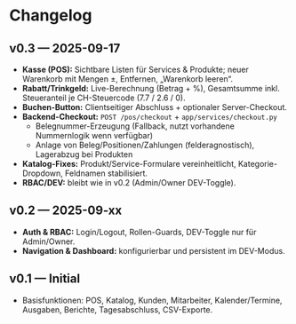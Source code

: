 ﻿# Changelog

## v0.3 — 2025-09-17
- **Kasse (POS):** Sichtbare Listen für Services & Produkte; neuer Warenkorb mit Mengen ±, Entfernen, „Warenkorb leeren“.
- **Rabatt/Trinkgeld:** Live-Berechnung (Betrag + %), Gesamtsumme inkl. Steueranteil je CH-Steuercode (7.7 / 2.6 / 0).
- **Buchen-Button:** Clientseitiger Abschluss + optionaler Server-Checkout.
- **Backend-Checkout:** `POST /pos/checkout` + `app/services/checkout.py`
  - Belegnummer-Erzeugung (Fallback, nutzt vorhandene Nummernlogik wenn verfügbar)
  - Anlage von Beleg/Positionen/Zahlungen (felderagnostisch), Lagerabzug bei Produkten
- **Katalog-Fixes:** Produkt/Service-Formulare vereinheitlicht, Kategorie-Dropdown, Feldnamen stabilisiert.
- **RBAC/DEV:** bleibt wie in v0.2 (Admin/Owner DEV-Toggle).

## v0.2 — 2025-09-xx
- **Auth & RBAC:** Login/Logout, Rollen-Guards, DEV-Toggle nur für Admin/Owner.
- **Navigation & Dashboard:** konfigurierbar und persistent im DEV-Modus.

## v0.1 — Initial
- Basisfunktionen: POS, Katalog, Kunden, Mitarbeiter, Kalender/Termine, Ausgaben, Berichte, Tagesabschluss, CSV-Exporte.
